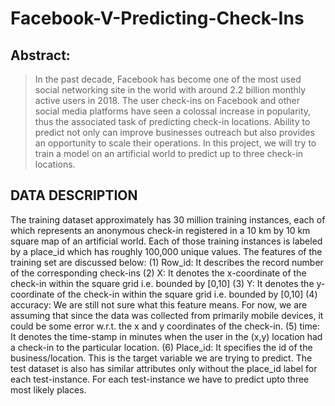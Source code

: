 # Facebook-V-Predicting-Check-Ins
## Abstract:
> In the past decade, Facebook has become one of the most used social networking site in the world with around 2.2 billion monthly active users in 2018. The user check-ins on Facebook and other social media platforms have seen a colossal increase in popularity, thus the associated task of predicting check-in locations. Ability to predict not only can improve businesses outreach but also provides an opportunity to scale their operations. In this project, we will try to train a model on an artificial world to predict up to three check-in locations.

## DATA DESCRIPTION
The training dataset approximately has 30 million training instances, each of which represents an anonymous check-in registered in a 10 km by 10 km square map of an artificial world. Each of those training instances is labeled by a place_id which has roughly 100,000 unique values.
The features of the training set are discussed below:
(1) Row_id: It describes the record number of the corresponding
check-ins
(2) X: It denotes the x-coordinate of the check-in within the
square grid i.e. bounded by [0,10]
(3) Y: It denotes the y-coordinate of the check-in within the
square grid i.e. bounded by [0,10]
(4) accuracy: We are still not sure what this feature means. For
now, we are assuming that since the data was collected from
primarily mobile devices, it could be some error w.r.t. the x
and y coordinates of the check-in.
(5) time: It denotes the time-stamp in minutes when the user in
the (x,y) location had a check-in to the particular location.
(6) Place_id: It specifies the id of the business/location. This is
the target variable we are trying to predict.
The test dataset is also has similar attributes only without the place_id label for each test-instance. For each test-instance we have to predict upto three most likely places.
